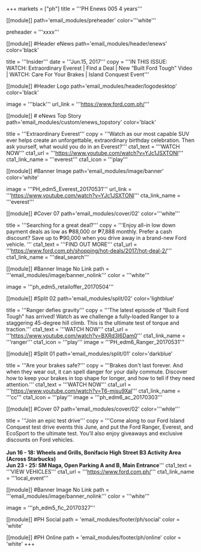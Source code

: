 +++
markets = ["ph"]
title = '''PH Enews 005 4 years'''

[[module]]
path='email_modules/preheader'
color='''white'''

preheader = '''xxxx'''

[[module]] #Header eNews
path='email_modules/header/enews'
color='black'

  title = '''Insider'''
  date = '''Jun.15, 2017'''
  copy = '''IN THIS ISSUE:<br />WATCH: Extraordinary Everest | Find a Deal | New “Built Ford Tough” Video | WATCH: Care For Your Brakes | Island Conquest Event'''

[[module]] #Header Logo
path='email_modules/header/logodesktop'
color='black'

  image = '''black'''
  url_link = '''https://www.ford.com.ph/'''
 
[[module]] # eNews Top Story
path='email_modules/custom/enews_topstory'
color='black'

  title = '''Extraordinary Everest'''
  copy = '''Watch as our most capable SUV ever helps create an unforgettable, extraordinary birthday celebration. Then ask yourself, what would you do in an Everest?'''
  cta1_text = '''WATCH NOW'''
  cta1_url = '''https://www.youtube.com/watch?v=YJc1JSXTONI'''
  cta1_link_name = '''everest'''
  cta1_icon = '''play'''

[[module]] #Banner Image
path='email_modules/image/banner'
color='white'

  image = '''PH_edm5_Everest_20170531'''
  url_link = '''https://www.youtube.com/watch?v=YJc1JSXTONI'''
  cta_link_name = '''everest'''

[[module]] #Cover 07
path='email_modules/cover/02'
color='''white''' 

  title = '''Searching for a great deal?'''
  copy = '''Enjoy all-in low down payment deals as low as ₱88,000 or ₱7,888 monthly. Prefer a cash discount? Save up to ₱90,000 when you drive away in a brand-new Ford vehicle. '''
  cta1_text = '''FIND OUT MORE'''
  cta1_url = '''https://www.ford.com.ph/shopping/hot-deals/2017/hot-deal-2/'''
  cta1_link_name = '''deal_search'''

[[module]] #Banner Image No Link
path = '''email_modules/image/banner_nolink'''
color = '''white'''

  image = '''ph_edm5_retailoffer_20170504'''

[[module]] #Split 02
path='email_modules/split/02'
color='lightblue'

  title = '''Ranger defies gravity'''
  copy = '''The latest episode of “Built Ford Tough” has arrived! Watch as we challenge a fully-loaded Ranger to a staggering 45-degree hill climb. This is the ultimate test of torque and traction.'''
  cta1_text = '''WATCH NOW'''
  cta1_url = '''https://www.youtube.com/watch?v=BXRd3I6Dam0'''
  cta1_link_name = '''ranger'''
  cta1_icon = '''play'''
  image = '''PH_edm6_Ranger_20170531'''
  
  [[module]] #Split 01
path='email_modules/split/01'
color='darkblue'

  title = '''Are your brakes safe?'''
  copy = '''Brakes don't last forever. And when they wear out, it can spell danger for your daily commute. Discover how to keep your brakes in top shape for longer, and how to tell if they need attention.'''
  cta1_text = '''WATCH NOW'''
  cta1_url = '''https://www.youtube.com/watch?v=T6-mjsu9XaI'''
  cta1_link_name = '''cc'''
  cta1_icon = '''play'''
  image = '''ph_edm6_ac_20170303'''
  
 [[module]] #Cover 07
path='email_modules/cover/02'
color='''white''' 

  title = '''Join an epic test drive'''
  copy = '''Come along to our Ford Island Conquest test drive events this June, and put the Ford Ranger, Everest, and EcoSport to the ultimate test. You’ll also enjoy giveaways and exclusive discounts on Ford vehicles.<br /><br /><b>Jun 16 - 18: Wheels and Grills, Bonifacio High Street B3 Activity Area (Across Starbucks)</b><br /><b>Jun 23 - 25: SM Naga, Open Parking A and B, Main Entrance</b>'''
  cta1_text = '''VIEW VEHICLES'''
  cta1_url = '''https://www.ford.com.ph/'''
  cta1_link_name = '''local_event'''

[[module]] #Banner Image No Link
path = '''email_modules/image/banner_nolink'''
color = '''white'''

  image = '''ph_edm5_fic_20170327'''
  
[[module]] #PH Social
path = 'email_modules/footer/ph/social'
color = 'white'

[[module]] #PH Online
path = 'email_modules/footer/ph/online'
color = 'white'
+++